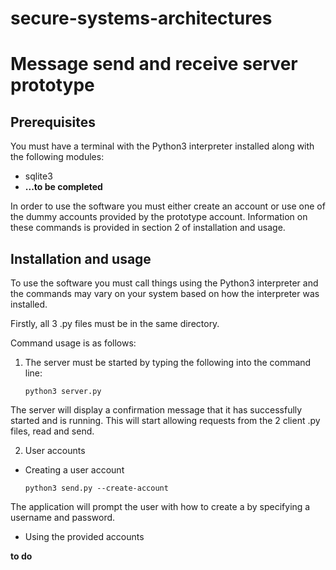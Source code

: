# secure-systems-architectures
# Message send and receive server prototype

## Prerequisites

You must have a terminal with the Python3 interpreter installed along with the following modules:
 - sqlite3
 - **...to be completed**

In order to use the software you must either create an account or use one of the dummy accounts provided by the prototype account. Information on these commands is provided in section 2 of installation and usage.

## Installation and usage

To use the software you must call things using the Python3 interpreter and the commands may vary on your system based on how the interpreter was installed.

Firstly, all 3 .py files must be in the same directory.

Command usage is as follows:

1. The server must be started by typing the following into the command line:

    `python3 server.py`

The server will display a confirmation message that it has successfully started and is running. This will start allowing requests from the 2 client .py files, read and send.

2. User accounts

- Creating a user account

    `python3 send.py --create-account`

The application will prompt the user with how to create a by specifying a username and password.

- Using the provided accounts

**to do**
